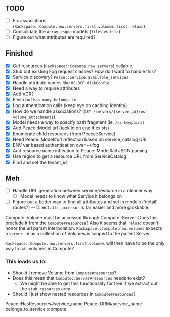 ## TODO
- [ ] Fix associations (`Rackspace::Compute.new.servers.first.volumes.first.reload`)
- [ ] Consolidate the `Array-esque` models (`files` vs `file`)
- [ ] Figure out what attributes are required?

## Finished
- [x] Get resources (`Rackspace::Compute.new.servers`) callable.
- [x] Stub out existing Fog request classes? How do I want to handle this?
- [x] Service discovery? `Peace::Service.available_services`
- [x] Handle attribute names like `OS-DCF:diskConfig`
- [x] Need a way to require attributes
- [x] Add VCR?
- [x] Flesh out `has_many`, `belongs_to`
- [x] Log authentication calls (keep eye on caching Identity)
- [x] How do we handle associations? (`GET /servers/{server_id}/os-volume_attachments`)
- [x] Model needs a way to specify path fragment (ie, `/os-keypairs`)
- [x] Add Peace::Model.url (tack id on end if exists)
- [x] Enumerate child resources (from Peace::Service)
- [x] Need Peace::Model#url reflection based on service_catalog URL
- [x] ENV var based authentication over ~/.fog
- [x] Add resource name inflection to Peace::Model#all JSON parsing
- [x] Use region to get a resource URL from ServiceCatalog
- [x] Find and set the tenant_id

## Meh
- [ ] Handle URL generation between service/resource in a cleaner way
  - [ ] Model needs to know what Service it belongs on
- [ ] Figure out a better way to find all attributes and set in models ('detail' routes?) -- Direct `attr_accessor` is far easier and more grokkable.

Compute::Volume must be accessed through Compute::Server.
Does this preclude it from the `Compute#resources`?
Also it seems that `reload` doesn't honor the url param interpolation.
`Rackspace::Compute.new.volumes` expects a `server_id` as a collection of Volumes is scoped to the parent Server.

`Rackspace::Compute.new.servers.first.volumes` will then have to be the only way to call volumes in Compute?

### This leads us to:
* Should I remove Volume from `Compute#resources`?
* Does this mean that `Compute::Server#resources` needs to exist?
  * We might be able to get this functionality for free if we extract out the `stub_resources` area.
* Should I just show nested resources in `Compute#resources`?


Peace::HasResources#service_name
Peace::ORM#service_name
belongs_to_service :compute
